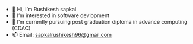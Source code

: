 - 👋 Hi, I’m Rushikesh sapkal
- 👀 I’m interested in software devlopment
- 🌱 I’m currently pursuing post graduation diploma in advance computing (CDAC)
- 📫 Email: sapkalrushikesh96@gmail.com 

<!---
Rushikeshs96/Rushikeshs96 is a ✨ special ✨ repository because its `README.md` (this file) appears on your GitHub profile.
You can click the Preview link to take a look at your changes.
--->

